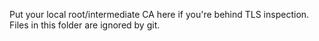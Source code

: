 Put your local root/intermediate CA here if you're behind TLS inspection.
Files in this folder are ignored by git.
